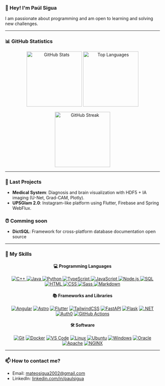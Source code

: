 <p><h3>👋 Hey! I'm Paúl Sigua</h3></p>

I am passionate about programming and am open to learning and solving new challenges.

---

<p align="center"><h3 align="left">📊 GitHub Statistics</h3></p>

<p align="center">
  <img 
    src="https://github-readme-stats.vercel.app/api?username=PaulSigua&show_icons=true&theme=github_light&bg_color=00000000" 
    alt="GitHub Stats" height="180"/>
  <img 
    src="https://github-readme-stats.vercel.app/api/top-langs/?username=PaulSigua&layout=compact&theme=github_light&bg_color=00000000" 
    alt="Top Languages" height="180"/>
</p>

<p align="center">
  <img 
    src="https://streak-stats.demolab.com?user=PaulSigua&theme=github_light&date_format=j%20M%5B%20Y%5D&background=00000000" 
    alt="GitHub Streak" height="180"/>
</p>

---

<p align="center"><h3 align="left">🚀 Last Projects</h3></p>

- **Medical System**: Diagnosis and brain visualization with HDF5 + IA imaging (U-Net, Grad-CAM, Plotly).
- **UPSGlam 2.0**: Instagram-like platform using Flutter, Firebase and Spring WebFlux.

<p align="center"><h3 align="left">⏰ Comming soon</h3></p>

- **DictSQL**: Framework for cross-platform database documentation open source

---

<p><h3 align="left">🧠 My Skills</h3></p>

<p><h4 align="center">💻 Programming Languages</h4></p>

<p align="center">
  <a href="https://github.com/search?q=user%3APaulSigua+language%3Acpp">
    <img alt="C++" src="https://img.shields.io/badge/C++-00599C.svg?logo=cplusplus&logoColor=white">
  </a>
  <a href="https://github.com/search?q=user%3APaulSigua+language%3Ajava">
    <img alt="Java" src="https://custom-icon-badges.demolab.com/badge/Java-007396.svg?logo=java&logoColor=white">
  </a>
  <a href="https://github.com/search?q=user%3APaulSigua+language%3Apython">
    <img alt="Python" src="https://img.shields.io/badge/Python-14354C.svg?logo=python&logoColor=white">
  </a>
  <a href="https://github.com/search?q=user%3APaulSigua+language%3Atypescript">
    <img alt="TypeScript" src="https://img.shields.io/badge/TypeScript-007ACC.svg?logo=typescript&logoColor=white">
  </a>
  <a href="https://github.com/search?q=user%3APaulSigua+language%3Ajavascript">
    <img alt="JavaScript" src="https://img.shields.io/badge/JavaScript-F7DF1E.svg?logo=javascript&logoColor=black">
  </a>
  <a href="https://github.com/search?q=user%3APaulSigua+language%3Anodejs">
    <img alt="Node.js" src="https://img.shields.io/badge/Node.js-43853D.svg?logo=node.js&logoColor=white">
  </a>
  <a href="https://github.com/search?q=user%3APaulSigua+language%3Asql">
    <img alt="SQL" src="https://custom-icon-badges.demolab.com/badge/SQL-025E8C.svg?logo=database&logoColor=white">
  </a>
  <a href="https://github.com/search?q=user%3APaulSigua+language%3Ahtml">
    <img alt="HTML" src="https://img.shields.io/badge/HTML-E34F26.svg?logo=html5&logoColor=white">
  </a>
  <a href="https://github.com/search?q=user%3APaulSigua+language%3Acss">
    <img alt="CSS" src="https://img.shields.io/badge/CSS-1572B6.svg?logo=css3&logoColor=white">
  </a>
  <a href="https://github.com/search?q=user%3APaulSigua+language%3Asass">
    <img alt="Sass" src="https://img.shields.io/badge/Sass-CC6699.svg?logo=sass&logoColor=white">
  </a>
  <a href="https://github.com/search?q=user%3APaulSigua+language%3Amarkdown">
    <img alt="Markdown" src="https://img.shields.io/badge/Markdown-000000.svg?logo=markdown&logoColor=white">
  </a>
</p>

<h4 align="center">📚 Frameworks and Libraries</h4>

<p align="center">
  <!-- Frontend -->
  <a href="#"><img alt="Angular" src="https://img.shields.io/badge/Angular-DD0031.svg?logo=angular&logoColor=white"></a>
  <a href="#"><img alt="Astro" src="https://img.shields.io/badge/Astro-FF5D01.svg?logo=astro&logoColor=white"></a>
  <a href="#"><img alt="Flutter" src="https://img.shields.io/badge/Flutter-02569B.svg?logo=flutter&logoColor=white"></a>
  <a href="#"><img alt="TailwindCSS" src="https://img.shields.io/badge/Tailwind_CSS-38B2AC.svg?logo=tailwind-css&logoColor=white"></a>
  <a href="#"><img alt="FastAPI" src="https://img.shields.io/badge/FastAPI-009688.svg?logo=fastapi&logoColor=white"></a>
  <a href="#"><img alt="Flask" src="https://img.shields.io/badge/Flask-000000.svg?logo=flask&logoColor=white"></a>
  <a href="#"><img alt=".NET" src="https://img.shields.io/badge/.NET-512BD4.svg?logo=dotnet&logoColor=white"></a>
  <a href="#"><img alt="Auth0" src="https://img.shields.io/badge/Auth0-EB5424.svg?logo=auth0&logoColor=white"></a>
  <a href="#"><img alt="GitHub Actions" src="https://img.shields.io/badge/GitHub%20Actions-2671E5.svg?logo=githubactions&logoColor=white"></a>
</p>

<h4 align="center">🛠 Software</h4>

<p align="center">
  <a href="#"><img alt="Git" src="https://img.shields.io/badge/Git-F05032.svg?logo=git&logoColor=white"></a>
  <a href="#"><img alt="Docker" src="https://img.shields.io/badge/Docker-2496ED.svg?logo=docker&logoColor=white"></a>
  <a href="#"><img alt="VS Code" src="https://img.shields.io/badge/VS%20Code-007ACC.svg?logo=visualstudiocode&logoColor=white"></a>
  <a href="#"><img alt="Linux" src="https://img.shields.io/badge/Linux-FCC624.svg?logo=linux&logoColor=black"></a>
  <a href="#"><img alt="Ubuntu" src="https://img.shields.io/badge/Ubuntu-E95420.svg?logo=ubuntu&logoColor=white"></a>
  <a href="#"><img alt="Windows" src="https://img.shields.io/badge/Windows-0078D6.svg?logo=windows&logoColor=white"></a>
  <a href="#"><img alt="Oracle" src="https://img.shields.io/badge/Oracle-F80000.svg?logo=oracle&logoColor=white"></a>
  <a href="#"><img alt="Apache" src="https://img.shields.io/badge/Apache-D22128.svg?logo=apache&logoColor=white"></a>
  <a href="#"><img alt="NGINX" src="https://img.shields.io/badge/NGINX-009639.svg?logo=nginx&logoColor=white"></a>
</p>

---

### 📫 How to contact me?

- Email: [mateosigua2002@gmail.com](mailto:mateosigua2002@gmail.com)
- LinkedIn: [linkedin.com/in/paulsigua](https://www.linkedin.com/in/paulsigua)
<!-- - 🌐 Portfolio: [tuweb.dev](https://tuweb.dev) *(opcional si tienes)* -->

